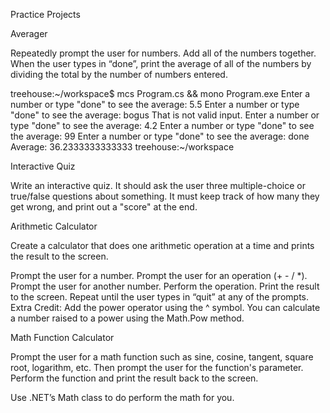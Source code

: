 Practice Projects

Averager

Repeatedly prompt the user for numbers. Add all of the numbers together. When the user types in “done”, print the average of all of the numbers by dividing the total by the number of numbers entered.

treehouse:~/workspace$ mcs Program.cs && mono Program.exe
Enter a number or type "done" to see the average: 5.5
Enter a number or type "done" to see the average: bogus
That is not valid input.
Enter a number or type "done" to see the average: 4.2
Enter a number or type "done" to see the average: 99
Enter a number or type "done" to see the average: done
Average: 36.2333333333333
treehouse:~/workspace 


Interactive Quiz

Write an interactive quiz. It should ask the user three multiple-choice or true/false questions about something. It must keep track of how many they get wrong, and print out a "score" at the end. 


Arithmetic Calculator

Create a calculator that does one arithmetic operation at a time and prints the result to the screen. 


Prompt the user for a number.
Prompt the user for an operation (+ - / *).
Prompt the user for another number.
Perform the operation.
Print the result to the screen.
Repeat until the user types in “quit” at any of the prompts.
Extra Credit: Add the power operator using the ^ symbol. You can calculate a number raised to a power using the Math.Pow method. 


Math Function Calculator

Prompt the user for a math function such as sine, cosine, tangent, square root, logarithm, etc. Then prompt the user for the function's parameter. Perform the function and print the result back to the screen.

Use .NET’s Math class to do perform the math for you.